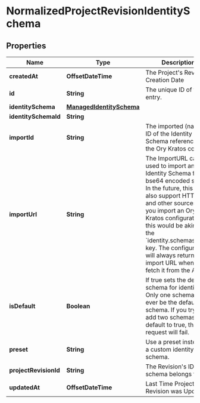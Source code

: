

# NormalizedProjectRevisionIdentitySchema


## Properties

Name | Type | Description | Notes
------------ | ------------- | ------------- | -------------
**createdAt** | **OffsetDateTime** | The Project&#39;s Revision Creation Date |  [optional] [readonly]
**id** | **String** | The unique ID of this entry. |  [optional]
**identitySchema** | [**ManagedIdentitySchema**](ManagedIdentitySchema.md) |  |  [optional]
**identitySchemaId** | **String** |  |  [optional]
**importId** | **String** | The imported (named) ID of the Identity Schema referenced in the Ory Kratos config. |  [optional]
**importUrl** | **String** | The ImportURL can be used to import an Identity Schema from a bse64 encoded string. In the future, this key also support HTTPS and other sources!  If you import an Ory Kratos configuration, this would be akin to the &#x60;identity.schemas.#.url&#x60; key.  The configuration will always return the import URL when you fetch it from the API. |  [optional]
**isDefault** | **Boolean** | If true sets the default schema for identities  Only one schema can ever be the default schema. If you try to add two schemas with default to true, the request will fail. |  [optional]
**preset** | **String** | Use a preset instead of a custom identity schema. |  [optional]
**projectRevisionId** | **String** | The Revision&#39;s ID this schema belongs to |  [optional]
**updatedAt** | **OffsetDateTime** | Last Time Project&#39;s Revision was Updated |  [optional] [readonly]



